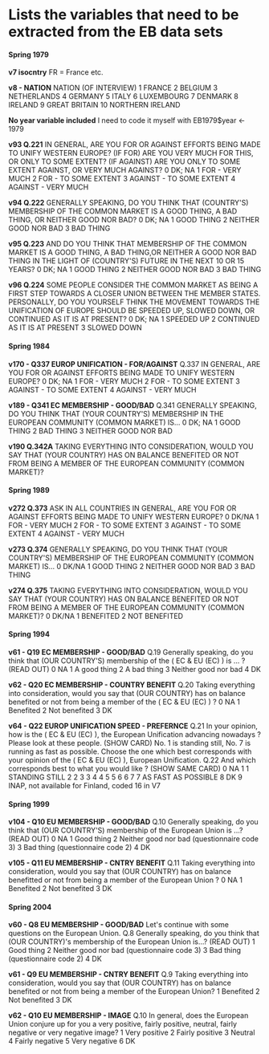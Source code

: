 # Lists the variables that need to be extracted from the EB data sets

#### Spring 1979
**v7 isocntry**
FR = France
etc.

**v8 - NATION**
NATION (OF INTERVIEW)
1 FRANCE
2 BELGIUM
3 NETHERLANDS
4 GERMANY
5 ITALY
6 LUXEMBOURG
7 DENMARK
8 IRELAND
9 GREAT BRITAIN
10 NORTHERN IRELAND

**No year variable included**
I need to code it myself with EB1979$year <- 1979

**v93 Q.221**
IN GENERAL, ARE YOU FOR OR AGAINST EFFORTS BEING MADE TO UNIFY WESTERN EUROPE? (IF FOR) ARE YOU VERY
MUCH FOR THIS, OR ONLY TO SOME EXTENT? (IF AGAINST) ARE YOU ONLY TO SOME EXTENT AGAINST, OR VERY
MUCH AGAINST?
0 DK; NA
1 FOR - VERY MUCH
2 FOR - TO SOME EXTENT
3 AGAINST - TO SOME EXTENT
4 AGAINST - VERY MUCH

**v94 Q.222**
GENERALLY SPEAKING, DO YOU THINK THAT (COUNTRY'S) MEMBERSHIP OF THE COMMON MARKET IS A GOOD THING,
A BAD THING, OR NEITHER GOOD NOR BAD?
0 DK; NA
1 GOOD THING
2 NEITHER GOOD NOR BAD
3 BAD THING

**v95 Q.223**
AND DO YOU THINK THAT MEMBERSHIP OF THE COMMON MARKET IS A GOOD THING, A BAD THING,OR NEITHER A
GOOD NOR BAD THING IN THE LIGHT OF (COUNTRY'S) FUTURE IN THE NEXT 10 OR 15 YEARS?
0 DK; NA
1 GOOD THING
2 NEITHER GOOD NOR BAD
3 BAD THING

**v96 Q.224**
SOME PEOPLE CONSIDER THE COMMON MARKET AS BEING A FIRST STEP TOWARDS A CLOSER UNION BETWEEN THE
MEMBER STATES. PERSONALLY, DO YOU YOURSELF THINK THE MOVEMENT TOWARDS THE UNIFICATION OF EUROPE
SHOULD BE SPEEDED UP, SLOWED DOWN, OR CONTINUED AS IT IS AT PRESENT?
0 DK; NA
1 SPEEDED UP
2 CONTINUED AS IT IS AT PRESENT
3 SLOWED DOWN

#### Spring 1984
**v170 - Q337 EUROP UNIFICATION - FOR/AGAINST**
Q.337
IN GENERAL, ARE YOU FOR OR AGAINST EFFORTS BEING MADE TO UNIFY WESTERN EUROPE?
0 DK; NA
1 FOR - VERY MUCH
2 FOR - TO SOME EXTENT
3 AGAINST - TO SOME EXTENT
4 AGAINST - VERY MUCH

**v189 - Q341 EC MEMBERSHIP - GOOD/BAD**
Q.341
GENERALLY SPEAKING, DO YOU THINK THAT (YOUR COUNTRY'S) MEMBERSHIP IN THE EUROPEAN COMMUNITY
(COMMON MARKET) IS...
0 DK; NA
1 GOOD THING
2 BAD THING
3 NEITHER GOOD NOR BAD

**v190 Q.342A**
TAKING EVERYTHING INTO CONSIDERATION, WOULD YOU SAY THAT (YOUR COUNTRY) HAS ON BALANCE BENEFITED
OR NOT FROM BEING A MEMBER OF THE EUROPEAN COMMUNITY (COMMON MARKET)?

#### Spring 1989
**v272 Q.373**
ASK IN ALL COUNTRIES
IN GENERAL, ARE YOU FOR OR AGAINST EFFORTS BEING MADE TO UNIFY WESTERN EUROPE?
0 DK/NA
1 FOR - VERY MUCH
2 FOR - TO SOME EXTENT
3 AGAINST - TO SOME EXTENT
4 AGAINST - VERY MUCH

**v273 Q.374**
GENERALLY SPEAKING, DO YOU THINK THAT (YOUR COUNTRY'S) MEMBERSHIP OF THE EUROPEAN COMMUNITY
(COMMON MARKET) IS...
0 DK/NA
1 GOOD THING
2 NEITHER GOOD NOR BAD
3 BAD THING

**v274 Q.375**
TAKING EVERYTHING INTO CONSIDERATION, WOULD YOU SAY THAT (YOUR COUNTRY) HAS ON BALANCE BENEFITED
OR NOT FROM BEING A MEMBER OF THE EUROPEAN COMMUNITY (COMMON MARKET)?
0 DK/NA
1 BENEFITED
2 NOT BENEFITED

#### Spring 1994
**v61 - Q19 EC MEMBERSHIP - GOOD/BAD**
Q.19
Generally speaking, do you think that (OUR COUNTRY'S) membership of the ( EC & EU (EC) ) is ... ?
(READ OUT)
0 NA
1 A good thing
2 A bad thing
3 Neither good nor bad
4 DK

**v62 - Q20 EC MEMBERSHIP - COUNTRY BENEFIT**
Q.20
Taking everything into consideration, would you say that (OUR COUNTRY) has on balance benefited or not from being a member of
the ( EC & EU (EC) ) ?
0 NA
1 Benefited
2 Not benefited
3 DK

**v64 - Q22 EUROP UNIFICATION SPEED - PREFERNCE**
Q.21
In your opinion, how is the ( EC & EU (EC) ), the European Unification advancing nowadays ? Please look at these people.
(SHOW CARD)
No. 1 is standing still, No. 7 is running as fast as possible. Choose the one which best corresponds with your opinion of the ( EC & EU
(EC) ), European Unification.
Q.22
And which corresponds best to what you would like ?
(SHOW SAME CARD)
0 NA
1 1 STANDING STILL
2 2
3 3
4 4
5 5
6 6
7 7 AS FAST AS POSSIBLE
8 DK
9 INAP, not available for Finland, coded 16 in V7

#### Spring 1999
**v104 - Q10 EU MEMBERSHIP - GOOD/BAD**
Q.10
Generally speaking, do you think that (OUR COUNTRY'S) membership of the European Union is ...?
(READ OUT)
0 NA
1 Good thing
2 Neither good nor bad (questionnaire code 3)
3 Bad thing (questionnaire code 2)
4 DK

**v105 - Q11 EU MEMBERSHIP - CNTRY BENEFIT**
Q.11
Taking everything into consideration, would you say that (OUR COUNTRY) has on balance benefitted or not from being a member of
the European Union ?
0 NA
1 Benefited
2 Not benefited
3 DK


#### Spring 2004
**v60 - Q8 EU MEMBERSHIP - GOOD/BAD**
Let's continue with some questions on the European Union.
Q.8
Generally speaking, do you think that (OUR COUNTRY)'s membership of the European Union is...?
(READ OUT)
1 Good thing
2 Neither good nor bad (questionnaire code 3)
3 Bad thing (questionnaire code 2)
4 DK

**v61 - Q9 EU MEMBERSHIP - CNTRY BENEFIT**
Q.9
Taking everything into consideration, would you say that (OUR COUNTRY) has on balance benefited or not from being a member of
the European Union?
1 Benefited
2 Not benefited
3 DK

**v62 - Q10 EU MEMBERSHIP - IMAGE**
Q.10
In general, does the European Union conjure up for you a very positive, fairly positive, neutral, fairly negative or very negative image?
1 Very positive
2 Fairly positive
3 Neutral
4 Fairly negative
5 Very negative
6 DK
